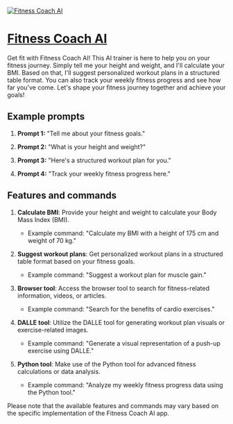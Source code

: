 [![Fitness Coach AI](https://files.oaiusercontent.com/file-ehclwqQ4eSmoDiei3cQ8Jznz?se=2123-10-17T14%3A51%3A54Z&sp=r&sv=2021-08-06&sr=b&rscc=max-age%3D31536000%2C%20immutable&rscd=attachment%3B%20filename%3De3781778-354f-48ad-9719-7722967cdd23.png&sig=SMDst/acTHhv0TWxQ3zGY5DyckHef/0iCXedhNwwD0k%3D)](https://chat.openai.com/g/g-scF1UbBEW-fitness-coach-ai)

# [Fitness Coach AI](https://chat.openai.com/g/g-scF1UbBEW-fitness-coach-ai)

Get fit with Fitness Coach AI! This AI trainer is here to help you on your fitness journey. Simply tell me your height and weight, and I'll calculate your BMI. Based on that, I'll suggest personalized workout plans in a structured table format. You can also track your weekly fitness progress and see how far you've come. Let's shape your fitness journey together and achieve your goals!

## Example prompts

1. **Prompt 1:** "Tell me about your fitness goals."

2. **Prompt 2:** "What is your height and weight?"

3. **Prompt 3:** "Here's a structured workout plan for you."

4. **Prompt 4:** "Track your weekly fitness progress here."

## Features and commands

1. **Calculate BMI**: Provide your height and weight to calculate your Body Mass Index (BMI).
   - Example command: "Calculate my BMI with a height of 175 cm and weight of 70 kg."

2. **Suggest workout plans**: Get personalized workout plans in a structured table format based on your fitness goals.
   - Example command: "Suggest a workout plan for muscle gain."

3. **Browser tool**: Access the browser tool to search for fitness-related information, videos, or articles.
   - Example command: "Search for the benefits of cardio exercises."

4. **DALLE tool**: Utilize the DALLE tool for generating workout plan visuals or exercise-related images.
   - Example command: "Generate a visual representation of a push-up exercise using DALLE."

5. **Python tool**: Make use of the Python tool for advanced fitness calculations or data analysis.
   - Example command: "Analyze my weekly fitness progress data using the Python tool."

Please note that the available features and commands may vary based on the specific implementation of the Fitness Coach AI app.